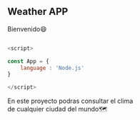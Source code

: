 ## Weather APP

Bienvenido😄

```js

<script>

const App = {
    language : 'Node.js'
}

</script>

```


En este proyecto podras consultar el clima <br> de cualquier ciudad del mundo🗺
 
